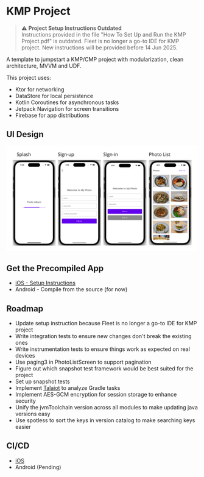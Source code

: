 # KMP Project

> ⚠️ **Project Setup Instructions Outdated**  
> Instructions provided in the file "How To Set Up and Run the KMP Project.pdf" is outdated. Fleet is no longer a go-to IDE for KMP project. New instructions will be provided before 14 Jun 2025.

A template to jumpstart a KMP/CMP project with modularization, clean architecture, MVVM and UDF.

This project uses:
- Ktor for networking
- DataStore for local persistence
- Kotlin Coroutines for asynchronous tasks
- Jetpack Navigation for screen transitions
- Firebase for app distributions

## UI Design
![UI Design](ui_design.png)

## Get the Precompiled App
- [iOS - Setup Instructions](https://aungthiha.github.io/iOSAppAccessAutomation/pages/firebase-setup.html)
- Android - Compile from the source (for now)

## Roadmap
- Update setup instruction because Fleet is no longer a go-to IDE for KMP project
- Write integration tests to ensure new changes don't break the existing ones
- Write instrumentation tests to ensure things work as expected on real devices
- Use paging3 in PhotoListScreen to support pagination
- Figure out which snapshot test framework would be best suited for the project
- Set up snapshot tests
- Implement [Talaiot](https://github.com/cdsap/Talaiot) to analyze Gradle tasks
- Implement AES-GCM encryption for session storage to enhance security
- Unify the jvmToolchain version across all modules to make updating java versions easy
- Use spotless to sort the keys in version catalog to make searching keys easier

## CI/CD
- [iOS](https://aungthiha.github.io/iOSAppAccessAutomation/)
- Android (Pending)
